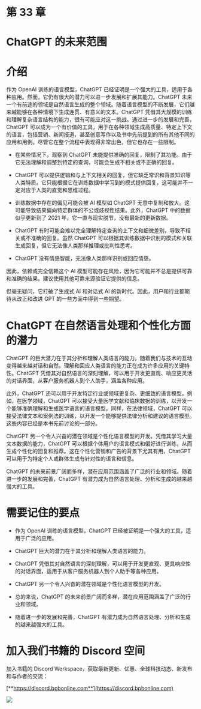 # 第 33 章

# ChatGPT 的未来范围

# 介绍

作为 OpenAI 训练的语言模型，ChatGPT 已经证明是一个强大的工具，适用于各种应用。然而，它仍有很大的潜力可以进一步发展和扩展其能力。ChatGPT 未来一个有前途的领域是自然语言生成的整个领域。随着语言模型的不断发展，它们越来越能够在各种情境下生成连贯、有意义的文本。ChatGPT 凭借其大规模的训练和理解复杂语言结构的能力，很有可能应对这一挑战。通过进一步的发展和完善，ChatGPT 可以成为一个有价值的工具，用于在各种领域生成高质量、特定上下文的语言，包括营销、新闻报道，甚至创意写作以及书中先前提到的所有其他不同的应用和用例。尽管它在整个流程中表现得非常出色，但它也存在一些限制。

+   在某些情况下，观察到 ChatGPT 未能提供准确的回复，限制了其功能。由于它无法理解和调整到特定的查询，可能会生成不相关或不正确的回复。

+   ChatGPT 可以提供逻辑和与上下文相关的回复，但它缺乏常识和背景知识等人类特质。它只能根据它在训练数据中学习到的模式提供回复，这可能并不一定对应于人类的直觉和思维过程。

+   训练数据中存在的偏见可能会被 AI 模型如 ChatGPT 无意中复制和放大。这可能导致结果偏向特定群体的不公或歧视性结果。此外，ChatGPT 中的数据似乎更新到了 2021 年，它一直与现实脱节，没有最新的更新数据。

+   ChatGPT 有时可能会难以完全理解特定查询的上下文和细微差别，导致不相关或不准确的回复。虽然 ChatGPT 可以根据其训练数据中识别的模式和关联生成回复，但它无法像人类那样推理或批判性思考。

+   ChatGPT 没有情感智能，无法像人类那样识别或回应情感。

因此，依赖或完全信赖这个 AI 模型可能存在风险，因为它可能并不总是提供可靠和准确的结果。建议使用其他可靠来源验证它提供的信息。

但毫无疑问，它打破了生成式 AI 和对话式 AI 的新时代。因此，用户和行业都期待从改正和改进 GPT 的一些方面中得到一些期望。

# ChatGPT 在自然语言处理和个性化方面的潜力

ChatGPT 的巨大潜力在于其分析和理解人类语言的能力。随着我们与技术的互动变得越来越对话和自然，理解和回应人类语言的能力正在成为许多应用的关键特性。ChatGPT 凭借其对自然语言的深刻理解，可以用于开发更直观、响应更灵活的对话界面，从客户服务机器人到个人助手，涵盖各种应用。

此外，ChatGPT 还可以用于开发特定行业或领域更复杂、更细致的语言模型。例如，在医学领域，ChatGPT 可以接受大量医学文献和临床数据的训练，以开发一个能够准确理解和生成医学语言的语言模型。同样，在法律领域，ChatGPT 可以接受法律文本和案例法的训练，以开发一个能够提供法律分析和建议的语言模型。这些内容已经是本书先前讨论的一部分。

ChatGPT 另一个令人兴奋的潜在领域是个性化语言模型的开发。凭借其学习大量文本数据的能力，ChatGPT 可以根据个体用户的语言模式和偏好进行训练，从而生成个性化的回复和推荐。这在个性化营销和广告的背景下尤其有用，ChatGPT 可以用于为特定个人或群体生成有针对性的语言和信息。

ChatGPT 的未来前景广阔而多样，潜在应用范围涵盖了广泛的行业和领域。随着进一步的发展和完善，ChatGPT 有潜力成为自然语言处理、分析和生成的越来越强大的工具。

# 需要记住的要点

+   作为 OpenAI 训练的语言模型，ChatGPT 已经被证明是一个强大的工具，适用于广泛的应用。

+   ChatGPT 巨大的潜力在于其分析和理解人类语言的能力。

+   ChatGPT 凭借其对自然语言的深刻理解，可以用于开发更直观、更具响应性的对话界面，适用于从客户服务机器人到个人助手等各种应用。

+   ChatGPT 另一个令人兴奋的潜在领域是个性化语言模型的开发。

+   总的来说，ChatGPT 的未来前景广阔而多样，潜在应用范围涵盖了广泛的行业和领域。

+   随着进一步的发展和完善，ChatGPT 有潜力成为自然语言处理、分析和生成的越来越强大的工具。

# 加入我们书籍的 Discord 空间

加入书籍的 Discord Workspace，获取最新更新、优惠、全球科技动态、新发布和与作者的交流：

[**https://discord.bpbonline.com**](https://discord.bpbonline.com)

![](images/dis.jpg)

